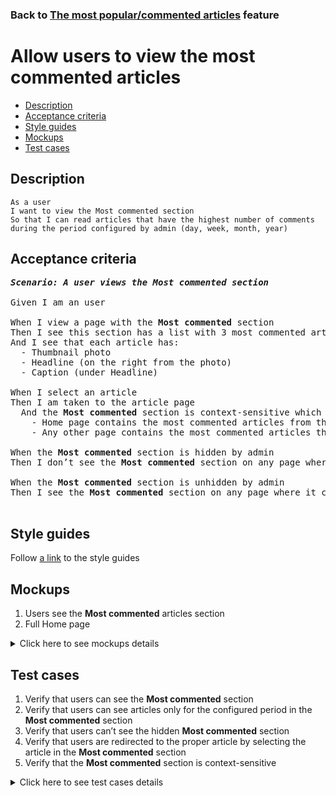 ### Back to [The most popular/commented articles](../../README.md) feature

# Allow users to view the most commented articles

- [Description](#description)
- [Acceptance criteria](#acceptance-criteria)
- [Style guides](#style-guides)
- [Mockups](#mockups)
- [Test cases](#test-cases)

## Description

    As a user
    I want to view the Most commented section
    So that I can read articles that have the highest number of comments during the period configured by admin (day, week, month, year)

## Acceptance criteria

<pre>
<b><i>Scenario: A user views the Most commented section</i></b>

Given I am an user

When I view a page with the <b>Most commented</b> section
Then I see this section has a list with 3 most commented articles (based on the number of comments in the configured period)
And I see that each article has:
  - Thumbnail photo
  - Headline (on the right from the photo)
  - Caption (under Headline)

When I select an article
Then I am taken to the article page
  And the <b>Most commented</b> section is context-sensitive which means:
    - Home page contains the most commented articles from the whole articles list
    - Any other page contains the most commented articles that belong to a category, subcategory, or team of the current page

When the <b>Most commented</b> section is hidden by admin
Then I don’t see the <b>Most commented</b> section on any page where it can be present

When the <b>Most commented</b> section is unhidden by admin
Then I see the <b>Most commented</b> section on any page where it can be present

</pre>

## Style guides

Follow [a link](https://www.figma.com/proto/0zkkf5WC77OSpvyD6YXpFE/Style-guides?page-id=0%3A1&node-id=19%3A5368&viewport=266%2C48%2C0.54&scaling=min-zoom&starting-point-node-id=19%3A5368) to the style guides

## Mockups

1. Users see the <b>Most commented</b> articles section
2. Full Home page

<details>
  <summary>Click here to see mockups details</summary>

**1. Users see the Most commented articles section:**

![Users see the Most commented articles section](/sports_hub_portal/mobile_application_features/most_popular_and_commented/images/application_most_commented_section.png)

**2. Full Home page:**

![Full Home page](/sports_hub_portal/mobile_application_features/most_popular_and_commented/images/home_page.png)

</details>

## Test cases

1. Verify that users can see the <b>Most commented</b> section
2. Verify that users can see articles only for the configured period in the <b>Most commented</b> section
3. Verify that users can’t see the hidden <b>Most commented</b> section
4. Verify that users are redirected to the proper article by selecting the article in the <b>Most commented</b> section
5. Verify that the <b>Most commented</b> section is context-sensitive

<details>
  <summary>Click here to see test cases details</summary>

### **#1. Verify that users can see the Most commented section**

|Preconditions|Steps|Expected result
--------------|-----|----------
|- Admin shows the <b>Most commented</b> section</br>- Go to any page > <b>Most commented</b> section|1) On any page, examine the <b>Most commented</b> section|1) The <b>Most commented</b> section is shown and contains three most visited articles during the configured period|

### **#2. Verify that users can see articles only for the configured period in the Most commented section**

|Preconditions|Steps|Expected result
--------------|-----|----------
|- Admin configured <b>Day</b> period</br>- Go to any page > <b>Most commented</b> section|1) On any page, examine the <b>Most commented</b> section|1) The <b>Most commented</b> section is shown and contains three most visited articles on the last day|

### **#3. Verify that users can’t see the hidden Most commented section**

|Preconditions|Steps|Expected result
--------------|-----|----------
|- Admin hides <b>Most commented</b> section</br>- Go to any page where the <b>Most commented</b> section should be present|1) On any page, examine the <b>Most commented</b> section|1) The <b>Most commented</b> section is not shown|

### **#4. Verify that users are redirected to the proper article by selecting the article in the Most commented section**

|Preconditions|Steps|Expected result
--------------|-----|----------
|- Go to any page > <b>Most commented</b> section|1) Select any article|1) The user is redirected to the article page|

### **#5. Verify that the Most commented section is context-sensitive**

|Preconditions|Steps|Expected result
--------------|-----|----------
||1) Go through all pages within the <b>Most commented</b> section</br>2) Examine the <b>Most commented</b> section|2) Articles in the <b>Most commented</b> section change according to the visited page|
</details>
